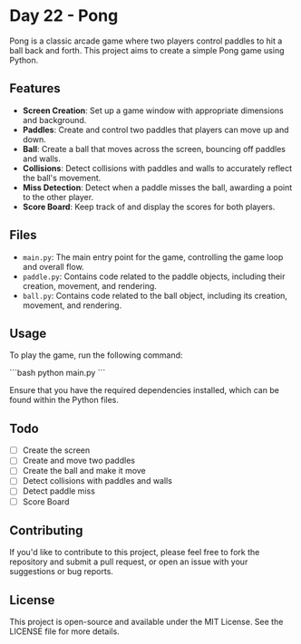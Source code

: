 # Day 22 - Pong

Pong is a classic arcade game where two players control paddles to hit a ball back and forth. This project aims to create a simple Pong game using Python.

## Features

- **Screen Creation**: Set up a game window with appropriate dimensions and background.
- **Paddles**: Create and control two paddles that players can move up and down.
- **Ball**: Create a ball that moves across the screen, bouncing off paddles and walls.
- **Collisions**: Detect collisions with paddles and walls to accurately reflect the ball's movement.
- **Miss Detection**: Detect when a paddle misses the ball, awarding a point to the other player.
- **Score Board**: Keep track of and display the scores for both players.

## Files

- `main.py`: The main entry point for the game, controlling the game loop and overall flow.
- `paddle.py`: Contains code related to the paddle objects, including their creation, movement, and rendering.
- `ball.py`: Contains code related to the ball object, including its creation, movement, and rendering.

## Usage

To play the game, run the following command:

\```bash
python main.py
\```

Ensure that you have the required dependencies installed, which can be found within the Python files.

## Todo

- [ ] Create the screen
- [ ] Create and move two paddles
- [ ] Create the ball and make it move
- [ ] Detect collisions with paddles and walls
- [ ] Detect paddle miss
- [ ] Score Board

## Contributing

If you'd like to contribute to this project, please feel free to fork the repository and submit a pull request, or open an issue with your suggestions or bug reports.

## License

This project is open-source and available under the MIT License. See the LICENSE file for more details.

